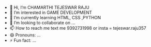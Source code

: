 - 👋 Hi, I’m CHAMARTHI TEJESWAR RAJU
- 👀 I’m interested in GAME DEVELOPMENT
- 🌱 I’m currently learning HTML, CSS ,PYTHON
- 💞️ I’m looking to collaborate on ...
- 📫 How to reach me text me 9392731998 or insta = tejeswar.raju357
- 😄 Pronouns: ...
- ⚡ Fun fact: ...

<!---
tejaraju357/tejaraju357 is a ✨ special ✨ repository because its `README.md` (this file) appears on your GitHub profile.
You can click the Preview link to take a look at your changes.
--->

